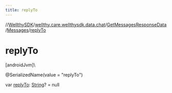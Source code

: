 ```yaml
---
title: replyTo
---
```

//[WellthySDK](../../../../index.html)/[wellthy.care.wellthysdk.data.chat](../../index.html)/[GetMessagesResponseData](../index.html)/[Messages](index.html)/[replyTo](reply-to.html)



# replyTo



[androidJvm]\




@SerializedName(value = "replyTo")



var [replyTo](reply-to.html): [String](https://kotlinlang.org/api/latest/jvm/stdlib/kotlin/-string/index.html)? = null




